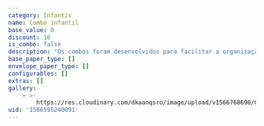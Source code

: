 ```yaml
---
category: Infantis
name: Combo infantil
base_value: 0
discount: 10
is_combo: false
description: "Os combos foram desenvolvidos para facilitar a organização do\r evento e oferecer um conjunto de possibilidades por um preço mais acessível. Você pode compor o combo com os itens que\r preferir e o desconto varia de 5% a 10% de acordo com a\r quantidade final.\r \n\n\\* O convite é peça obrigatória em todos os combos.\r\n\n\\* O desconto para o combo infantil é aplicado para compras com\r no mínimo 4 itens diferentes.\r\n\n\\* A produção e entrega de todos os itens é feita em uma única remessa. Pedidos de um mesmo evento feitos em períodos distintos de forma avulsa não configuram combo e não garantem desconto.\n\nAlgumas sugestões de itens que podem ser combinados:\r\n\nConvite\r\n\nCardápio\r\n\nMarcador de mesa\r\n\nToppers\r\n\nCaketopper\r\n\nTags\r\n\nAdesivos\r\n\nLetras 3D\r\n\nLatinha\r\n\nCaixinha de acrílico\r\n\nKits de caixinhas personalizadas"
base_paper_type: []
envelope_paper_type: []
configurables: []
extras: []
gallery:
    - >-
        https://res.cloudinary.com/dkaanqsro/image/upload/v1566768698/Combo_infantil_iifp7s.jpg
uid: '1566595240091'
---
```

